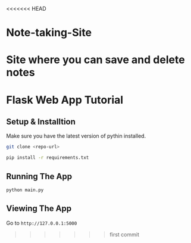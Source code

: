 <<<<<<< HEAD
# Note-taking-Site
Site where you can save and delete notes
=======
# Flask Web App Tutorial

## Setup & Installtion

Make sure you have the latest version of pythin installed.

```bash
git clone <repo-url>
```

```bash
pip install -r requirements.txt
```

## Running The App

```bash
python main.py
```

## Viewing The App

Go to `http://127.0.0.1:5000`
>>>>>>> first commit
